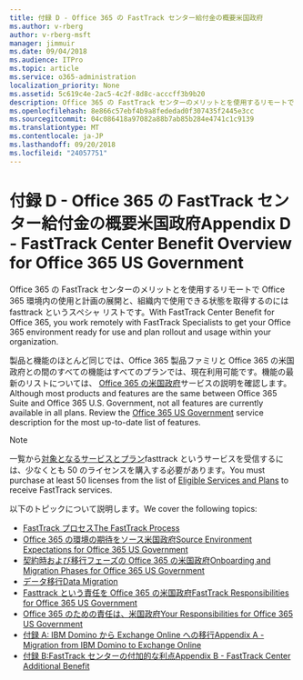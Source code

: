 ```yaml
---
title: 付録 D - Office 365 の FastTrack センター給付金の概要米国政府
ms.author: v-rberg
author: v-rberg-msft
manager: jimmuir
ms.date: 09/04/2018
ms.audience: ITPro
ms.topic: article
ms.service: o365-administration
localization_priority: None
ms.assetid: 5c619c4e-2ac5-4c2f-8d8c-acccff3b9b20
description: Office 365 の FastTrack センターのメリットとを使用するリモートで Office 365 環境内の使用と計画の展開と、組織内で使用できる状態を取得するのには fasttrack というスペシャ リストです。
ms.openlocfilehash: 8e866c57ebf4b9a8fededad0f307435f2445e3cc
ms.sourcegitcommit: 04c086418a97082a88b7ab85b284e4741c1c9139
ms.translationtype: MT
ms.contentlocale: ja-JP
ms.lasthandoff: 09/20/2018
ms.locfileid: "24057751"
---
```

# <a name="appendix-d---fasttrack-center-benefit-overview-for-office-365-us-government"></a><span data-ttu-id="1b371-103">付録 D - Office 365 の FastTrack センター給付金の概要米国政府</span><span class="sxs-lookup"><span data-stu-id="1b371-103">Appendix D - FastTrack Center Benefit Overview for Office 365 US Government</span></span>

<span data-ttu-id="1b371-104">Office 365 の FastTrack センターのメリットとを使用するリモートで Office 365 環境内の使用と計画の展開と、組織内で使用できる状態を取得するのには fasttrack というスペシャ リストです。</span><span class="sxs-lookup"><span data-stu-id="1b371-104">With FastTrack Center Benefit for Office 365, you work remotely with FastTrack Specialists to get your Office 365 environment ready for use and plan rollout and usage within your organization.</span></span> 
  
<span data-ttu-id="1b371-p101">製品と機能のほとんど同じでは、Office 365 製品ファミリと Office 365 の米国政府との間のすべての機能はすべてのプランでは、現在利用可能です。機能の最新のリストについては、 [Office 365 の米国政府](https://aka.ms/aboutgovcloud)サービスの説明を確認します。</span><span class="sxs-lookup"><span data-stu-id="1b371-p101">Although most products and features are the same between Office 365 Suite and Office 365 U.S. Government, not all features are currently available in all plans. Review the [Office 365 US Government](https://aka.ms/aboutgovcloud) service description for the most up-to-date list of features.</span></span>

> [!NOTE]
><span data-ttu-id="1b371-107">一覧から[対象となるサービスとプラン](eligible-services-and-plans.md)fasttrack というサービスを受信するには、少なくとも 50 のライセンスを購入する必要があります。</span><span class="sxs-lookup"><span data-stu-id="1b371-107">You must purchase at least 50 licenses from the list of [Eligible Services and Plans](eligible-services-and-plans.md) to receive FastTrack services.</span></span>  

<span data-ttu-id="1b371-108">以下のトピックについて説明します。</span><span class="sxs-lookup"><span data-stu-id="1b371-108">We cover the following topics:</span></span>
- [<span data-ttu-id="1b371-109">FastTrack プロセス</span><span class="sxs-lookup"><span data-stu-id="1b371-109">The FastTrack Process</span></span>](fasttrack-process.md) 
- [<span data-ttu-id="1b371-110">Office 365 の環境の期待をソース米国政府</span><span class="sxs-lookup"><span data-stu-id="1b371-110">Source Environment Expectations for Office 365 US Government</span></span>](US-Gov-appendix-source-environment-expectations.md)   
- [<span data-ttu-id="1b371-111">契約時および移行フェーズの Office 365 の米国政府</span><span class="sxs-lookup"><span data-stu-id="1b371-111">Onboarding and Migration Phases for Office 365 US Government</span></span>](US-Gov-appendix-onboarding-and-migration.md)
- [<span data-ttu-id="1b371-112">データ移行</span><span class="sxs-lookup"><span data-stu-id="1b371-112">Data Migration</span></span>](data-migration.md)    
- [<span data-ttu-id="1b371-113">Fasttrack という責任を Office 365 の米国政府</span><span class="sxs-lookup"><span data-stu-id="1b371-113">FastTrack Responsibilities for Office 365 US Government</span></span>](US-Gov-appendix-fasttrack-responsibilities.md)   
- [<span data-ttu-id="1b371-114">Office 365 のための責任は、米国政府</span><span class="sxs-lookup"><span data-stu-id="1b371-114">Your Responsibilities for Office 365 US Government</span></span>](US-Gov-appendix-your-responsibilities.md) 
- [<span data-ttu-id="1b371-115">付録 A: IBM Domino から Exchange Online への移行</span><span class="sxs-lookup"><span data-stu-id="1b371-115">Appendix A - Migration from IBM Domino to Exchange Online</span></span>](from-ibm-domino-to-exchange-online.md)   
- [<span data-ttu-id="1b371-116">付録 B:FastTrack センターの付加的な利点</span><span class="sxs-lookup"><span data-stu-id="1b371-116">Appendix B - FastTrack Center Additional Benefit</span></span>](fasttrack-additional-benefits.md)


